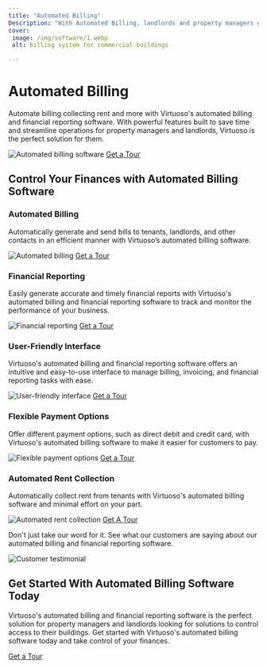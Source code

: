```yaml
---
title: "Automated Billing"
Description: "With Automated Billing, landlords and property managers get the perfect payment solution to control access to their buildings. Enjoy the convenience and security of a reliable automated billing system and make managing your buildings easier than ever."
cover: 
 image: /img/software/1.webp
 alt: billing system for commercial buildings

---
```


<h1>Automated Billing</h1>
<p>Automate billing collecting rent and more with Virtuoso's automated billing and financial reporting software. With powerful features built to save time and streamline operations for property managers and landlords, Virtuoso is the perfect solution for them. </p>
<img src="/img/software/10.webp" alt="Automated billing software" />
<a href="/contact" class="btn btn-primary">Get a Tour</a>
<h2>Control Your Finances with Automated Billing Software</h2>
<h3>Automated Billing</h3>
<p> Automatically generate and send bills to tenants, landlords, and other contacts in an efficient manner with Virtuoso’s automated billing software.</p>
<img src="/img/software/108.webp" alt="Automated billing" />
<a href="/contact" class="btn btn-primary">Get a Tour</a>
<h3> Financial Reporting</h3>
<p>Easily generate accurate and timely financial reports with Virtuoso's automated billing and financial reporting software to track and monitor the performance of your business. </p>
<img src="/img/software/109.webp" alt="Financial reporting" />
<a href="/contact" class="btn btn-primary">Get a Tour</a>
<h3> User-Friendly Interface</h3>
<p>Virtuoso's automated billing and financial reporting software offers an intuitive and easy-to-use interface to manage billing, invoicing, and financial reporting tasks with ease.</p>
<img src="/img/software/110.webp" alt="User-friendly interface" />
<a href="/contact" class="btn btn-primary">Get a Tour</a>
<h3>Flexible Payment Options</h3>
<p> Offer different payment options, such as direct debit and credit card, with Virtuoso's automated billing software to make it easier for customers to pay. </p>
<img src="/img/software/111.webp" alt="Flexible payment options" />
<a href="/contact" class="btn btn-primary">Get a Tour</a>
<h3>Automated Rent Collection</h3>
<p>Automatically collect rent from tenants with Virtuoso's automated billing software and minimal effort on your part. </p>
<img src="/img/software/112.webp" alt="Automated rent collection" />
<a href="/contact" class="btn btn-primary">Get A Tour</a>
<p>Don't just take our word for it. See what our customers are saying about our automated billing and financial reporting software. </p>
<img src="/img/software/113.webp" alt="Customer testimonial" />
<h2>Get Started With Automated Billing Software Today</h2>
<p>Virtuoso's automated billing and financial reporting software is the perfect solution for property managers and landlords looking for solutions to control access to their buildings. Get started with Virtuoso's automated billing software today and take control of your finances. </p>
<a href="/contact" class="btn btn-primary">Get a Tour</a>
